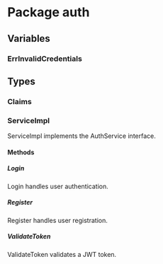 # Package auth

## Variables

### ErrInvalidCredentials

## Types

### Claims

### ServiceImpl

ServiceImpl implements the AuthService interface.

#### Methods

##### Login

Login handles user authentication.

##### Register

Register handles user registration.

##### ValidateToken

ValidateToken validates a JWT token.
